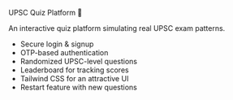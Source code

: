 
 UPSC Quiz Platform 🎯

An interactive quiz platform simulating real UPSC exam patterns.


- Secure login & signup
- OTP-based authentication
- Randomized UPSC-level questions
- Leaderboard for tracking scores
- Tailwind CSS for an attractive UI
- Restart feature with new questions


